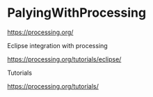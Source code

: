 # PalyingWithProcessing

https://processing.org/

Eclipse integration with processing

https://processing.org/tutorials/eclipse/

Tutorials

https://processing.org/tutorials/
